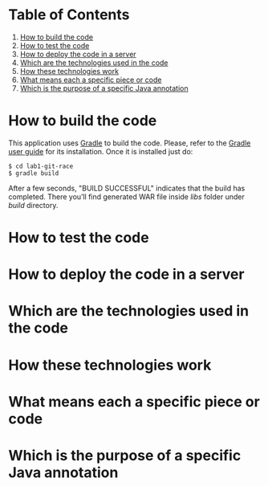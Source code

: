 # Table of Contents

1. [How to build the code](#how-to-build-the-code)
2. [How to test the code](#how-to-test-the-code)
3. [How to deploy the code in a server](#how-to-deploy-the-code-in-a-server)
4. [Which are the technologies used in the code](#which-are-the-technologies-used-in-the-code)
5. [How these technologies work](#how-these-technologies-work)
6. [What means each a specific piece or code](#what-means-each-a-specific-piece-or-code)
7. [Which is the purpose of a specific Java annotation](#which-is-the-purpose-of-a-specific-java-annotation)

# How to build the code

This application uses [Gradle](http://gradle.org) to build the code. Please, refer to the [Gradle user guide](https://docs.gradle.org/current/userguide/installation.html) for its installation. Once it is installed just do:

```
$ cd lab1-git-race
$ gradle build
```

After a few seconds, "BUILD SUCCESSFUL" indicates that the build has completed. There you’ll find generated WAR file inside *libs* folder under *build* directory.

# How to test the code



# How to deploy the code in a server



# Which are the technologies used in the code



# How these technologies work



# What means each a specific piece or code



# Which is the purpose of a specific Java annotation



